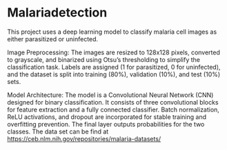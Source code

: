 # Malariadetection
This project uses a deep learning model to classify malaria cell images as either parasitized or uninfected.

Image Preprocessing:
The images are resized to 128x128 pixels, converted to grayscale, and binarized using Otsu’s thresholding to simplify the classification task. Labels are assigned (1 for parasitized, 0 for uninfected), and the dataset is split into training (80%), validation (10%), and test (10%) sets.

Model Architecture:
The model is a Convolutional Neural Network (CNN) designed for binary classification. It consists of three convolutional blocks for feature extraction and a fully connected classifier. Batch normalization, ReLU activations, and dropout are incorporated for stable training and overfitting prevention. The final layer outputs probabilities for the two classes.
The data set can be find at https://ceb.nlm.nih.gov/repositories/malaria-datasets/
